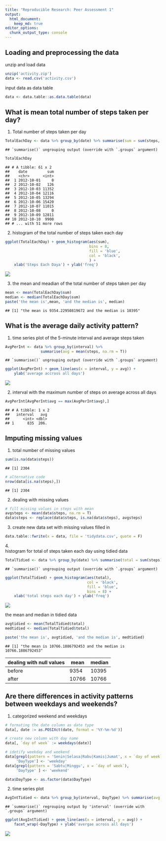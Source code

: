 ```yaml
---
title: "Reproducible Research: Peer Assessment 1"
output: 
  html_document:
    keep_md: true
editor_options: 
  chunk_output_type: console
---
```




## Loading and preprocessing the data

unzip and load data


```r
unzip('activity.zip')
data <- read.csv('activity.csv')
```

input data as data table


```r
data <- data.table::as.data.table(data)
```

## What is mean total number of steps taken per day?

1.  Total number of steps taken per day


```r
TotalEachDay <- data %>% group_by(date) %>% summarise(sum = sum(steps, na.rm = T))
```

```
## `summarise()` ungrouping output (override with `.groups` argument)
```

```r
TotalEachDay
```

```
## # A tibble: 61 x 2
##    date         sum
##    <chr>      <int>
##  1 2012-10-01     0
##  2 2012-10-02   126
##  3 2012-10-03 11352
##  4 2012-10-04 12116
##  5 2012-10-05 13294
##  6 2012-10-06 15420
##  7 2012-10-07 11015
##  8 2012-10-08     0
##  9 2012-10-09 12811
## 10 2012-10-10  9900
## # ... with 51 more rows
```

2.  histogram of the total number of steps taken each day


```r
ggplot(TotalEachDay) + geom_histogram(aes(sum),
                                      bins = 8, 
                                      fill = 'blue',
                                      col = 'black',
                                      ) +
    xlab('Steps Each Daya') + ylab('freq')
```

![](PA1_template_files/figure-html/unnamed-chunk-4-1.png)<!-- -->

3.  the mean and meadian of the total number of steps taken per day


```r
mean <- mean(TotalEachDay$sum)
median <- median(TotalEachDay$sum)
paste('the mean is',mean, 'and the median is', median)
```

```
## [1] "the mean is 9354.22950819672 and the median is 10395"
```

## What is the average daily activity pattern?

1.  time series plot of the 5-minute interval and average steps taken


```r
AvgPerInt <- data %>% group_by(interval) %>% 
                summarise(avg = mean(steps, na.rm = T))
```

```
## `summarise()` ungrouping output (override with `.groups` argument)
```

```r
ggplot(AvgPerInt) + geom_line(aes(x = interval, y = avg)) +
    ylab('average accross all days')
```

![](PA1_template_files/figure-html/unnamed-chunk-6-1.png)<!-- -->

2.  interval with the maximum number of steps on average across all days


```r
AvgPerInt[AvgPerInt$avg == max(AvgPerInt$avg),]
```

```
## # A tibble: 1 x 2
##   interval   avg
##      <int> <dbl>
## 1      835  206.
```

## Imputing missing values

1.  total number of missing values


```r
sum(is.na(data$steps))
```

```
## [1] 2304
```

```r
# alternative code
nrow(data[is.na(steps),])
```

```
## [1] 2304
```

2.  dealing with missing values


```r
# fill missing values in steps with mean
avgsteps <- mean(data$steps, na.rm = T)
data$steps <- replace(data$steps, is.na(data$steps), avgsteps)
```

3.  create new data set with missing values filled in


```r
data.table::fwrite(x = data, file = 'tidydata.csv', quote = F)
```

4.\
histogram for total of steps taken each day using tidied data


```r
TotalTidied <- data %>% group_by(date) %>% summarise(total = sum(steps))
```

```
## `summarise()` ungrouping output (override with `.groups` argument)
```

```r
ggplot(TotalTidied) + geom_histogram(aes(total),
                                     col = 'black',
                                     fill = 'blue',
                                     bins = 8) +
    xlab('total steps each day') + ylab('freq')
```

![](PA1_template_files/figure-html/unnamed-chunk-11-1.png)<!-- -->

the mean and median in tidied data


```r
avgtidied <- mean(TotalTidied$total)
medtidied <- median(TotalTidied$total)

paste('the mean is', avgtidied, 'and the median is', medtidied)
```

```
## [1] "the mean is 10766.1886792453 and the median is 10766.1886792453"
```

| dealing with null values | mean  | median |
|--------------------------|-------|--------|
| before                   | 9354  | 10395  |
| after                    | 10766 | 10766  |

## Are there differences in activity patterns between weekdays and weekends?
1. categorized weekend and weekdays

```r
# formating the date column as date type
data[, date := as.POSIXct(date, format = '%Y-%m-%d')]

# create new column with day name
data[, `day of week` := weekdays(date)]

# idetify weekday and weekend
data[grepl(pattern = 'Senin|Selasa|Rabu|Kamis|Jumat', x = `day of week`),
     'DayType'] <- 'weekday'
data[grepl(pattern = 'Sabtu|Minggu', x = `day of week`),
     'DayType' ] <- 'weekend'

data$DayType <- as.factor(data$DayType)
```
2. time series plot

```r
AvgIntTidied <- data %>% group_by(interval, DayType) %>% summarise(avg = mean(steps))
```

```
## `summarise()` regrouping output by 'interval' (override with `.groups` argument)
```

```r
ggplot(AvgIntTidied) + geom_line(aes(x = interval, y = avg)) +
    facet_wrap(~DayType) + ylab('avergae across all days')
```

![](PA1_template_files/figure-html/unnamed-chunk-14-1.png)<!-- -->
